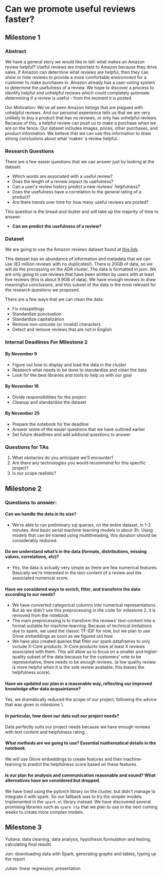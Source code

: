 # Can we promote useful reviews faster?

## Milestone 1

### Abstract

We have a general story we would like to tell: what makes an Amazon review helpful? Useful reviews are important to Amazon because they drive sales. If Amazon can determine what reviews are helpful, then they can show or hide reviews to provide a more comfortable environment for a customer to make purchases in. Amazon already has a user-voting system to determine the usefulness of a review. We hope to discover a process to identify helpful and unhelpful reviews which could completely automate determining if a review is useful - from the moment it is posted.

Our Motivation: We've all seen Amazon listings that are plagued with unhelpful reviews. And our personal experience tells us that we are very unlikely to buy a product that has no reviews, or only has unhelpful reviews. Because of this, a helpful review can push us to make a purchase when we are on the fence. Our dataset includes images, prices, other purchases, and product information. We believe that we can use this information to draw strong conclusions about what 'makes' a review helpful.

### Research Questions

There are a few easier questions that we can answer just by looking at the dataset:
- Which words are associated with a useful review?
- Does the length of a review impact its usefulness?
- Can a user's review history predict a new reviews' helpfulness?
- Does the usefulness have a correlation to the general rating of a product?
- Are there trends over time for how many useful reviews are posted?

This question is the bread-and-butter and will take up the majority of time to answer:
- **Can we predict the usefulness of a review?**

### Dataset

We are going to use the Amazon reviews dataset found at [this link](http://jmcauley.ucsd.edu/data/amazon/).

This dataset has an abundance of information and metadata that we can use (83 million reviews with no duplicates!). There is 20GB of data, so we will do the processing on the ADA cluster. The data is formatted in json. We are only going to use reviews that have been written by users with at least five reviews (this is about 9.9GB of data). We have enough reviews to draw meaningful conclusions, and this subset of the data is the most relevant for the research questions we proposed.

There are a few ways that we can clean the data:
- Fix misspellings
- Standardize punctuation
- Standardize capitalization
- Remove non-unicode (or invalid) characters
- Detect and remove reviews that are not in English

### Internal Deadlines For Milestone 2

#### By November 9

- Figure out how to display and load the data in the cluster
- Research what needs to be done to standardize and clean the data
- Look for the best libraries and tools to help us with our goal

#### By November 16

- Divide responsibilities for the project
- Cleanup and standardize the dataset

#### By November 25

- Prepare the notebook for the deadline
- Answer some of the easier questions that we have outlined earlier
- Set future deadlines and add addional questions to answer

### Questions for TAs
1. What obstacles do you anticipate we'll encounter?
2. Are there any technologies you would recommend for this specific project?
3. Is our scope realistic?

## Milestone 2

### Questions to answer:

#### Can we handle the data in its size?
- We're able to run preliminary sql queries, on the entire dataset, in 1-2 minutes. And basic serial machine-learning models in about 3h. Using models that can be trained using multithreading, this duration should be considerably reduced. 

#### Do we understand what’s in the data (formats, distributions, missing values, correlations, etc)?
- Yes, the data is actually very simple as there are few numerical features. Basically we're interested in the text-content of a review and the associated numerical score.

#### Have we considered ways to enrich, filter, and transform the data according to our needs?
- We have converted categorical columns into numerical representations. But as we didn't use this preprocessing in the code for milestone 2, it is removed from the notebook.
- The main preprocessing is to transform the reviews' text-content into a format suitable for machine-learning. Because of technical limitations due to spark, we used the classic TF-IDF for now, but we plan to use Glove embeddings as soon as we figured out how.
- We have also created queries that filter our spark dataframes to only include X-Core products. X-Core products have at least X reviews associated with them. This will allow us to focus on a smaller and higher quality subset of the data because for the customers' vote to be representative, there needs to be enough reviews. (a low quality review is more helpful when it is the sole review available, this biases the helpfulness score).

#### Have we updated our plan in a reasonable way, reflecting our improved knowledge after data acquaintance? 
Yes, we dramatically reduced the scope of our project, following the advice that was given in milestone 1.

#### In particular, how does our data suit our project needs? 
Data perfectly suits our project needs because we have enough reviews with text content and helpfulness rating. 

#### What methods are we going to use? Essential mathematical details in the notebook.
We will use Glove embeddings to create features and then machine-learning to predict the helpfulness score based on these features.

#### Is our plan for analysis and communication reasonable and sound? What alternatives have we considered but dropped.
We have tried using the pytorch library on the cluster, but didn't manage to integrate it with spark. So our fallback was to try the simpler models implemented in the `spark.ml` library instead. We have discovered several promising libraries such as `spark nlp` that we plan to use in the next coming weeks to create more complex models.


## Milestone 3
Yuliana: data cleaning, data analysis, hypothesis formulation and testing, calculating final results

Jon: downloading data with Spark, generating graphs and tables, typing up the report

Julian: linear regression, presentation

